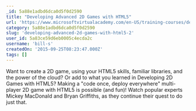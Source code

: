 ```yaml
---
_id: 5a88e1adbd6dca0d5f0d2590
title: "Developing Advanced 2D Games with HTML5"
url: 'https://www.microsoftvirtualacademy.com/en-US/training-courses/developing-advanced-2d-games-with-html5-8452'
category: 5a88e1adbd6dca0d5f0d2590
slug: 'developing-advanced-2d-games-with-html5-2'
user_id: 5a83ce59d6eb0005c4ecda2c
username: 'bill-s'
createdOn: '2015-09-25T08:23:47.000Z'
tags: []
---
```


Want to create a 2D game, using your HTML5 skills, familiar libraries, and the power of the cloud? Or add to what you learned in Developing 2D Games with HTML5? Making a "code once, deploy everywhere" multi-player 2D game with HTML5 is possible (and fun)! Watch popular experts Mickey MacDonald and Bryan Griffiths, as they continue their quest to do just that.
